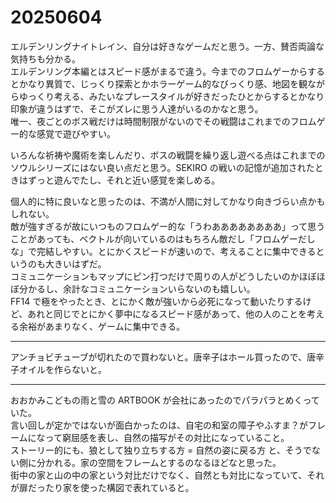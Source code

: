 # 20250604

エルデンリングナイトレイン、自分は好きなゲームだと思う。一方、賛否両論な気持ちも分かる。<br/>
エルデンリング本編とはスピード感がまるで違う。今までのフロムゲーからするとかなり異質で、じっくり探索とかホラーゲーム的なびっくり感、地図を観ながらゆっくり考える、みたいなプレースタイルが好きだったひとからするとかなり印象が違うはずで、そこがズレに思う人達がいるのかなと思う。<br/>
唯一、夜ごとのボス戦だけは時間制限がないのでその戦闘はこれまでのフロムゲー的な感覚で遊びやすい。

いろんな祈祷や魔術を楽しんだり、ボスの戦闘を繰り返し遊べる点はこれまでのソウルシリーズにはない良い点だと思う。SEKIRO の戦いの記憶が追加されたときはずっと遊んでたし、それと近い感覚を楽しめる。

個人的に特に良いなと思ったのは、不満が人間に対してかなり向きづらい点かもしれない。<br/>
敵が強すぎるが故にいつものフロムゲー的な「うわああああああああ」って思うことがあっても、ベクトルが向いているのはもちろん敵だし「フロムゲーだしな」で完結しやすい。とにかくスピードが速いので、考えることに集中できるというのも大きいはずだ。<br/>
コミュニケーションもマップにピン打つだけで周りの人がどうしたいのかほぼほぼ分かるし、余計なコミュニケーションいらないのも嬉しい。<br/>
FF14 で極をやったとき、とにかく敵が強いから必死になって動いたりするけど、あれと同じでとにかく夢中になるスピード感があって、他の人のことを考える余裕があまりなく、ゲームに集中できる。

---

アンチョビチューブが切れたので買わないと。唐辛子はホール買ったので、唐辛子オイルを作らないと。

---

おおかみこどもの雨と雪の ARTBOOK が会社にあったのでパラパラとめくっていた。<br/>
言い回しが定かではないが面白かったのは、自宅の和室の障子やふすま？がフレームになって窮屈感を表し、自然の描写がその対比になっていること。<br/>
ストーリー的にも、狼として独り立ちする方 = 自然の姿に戻る方 と、そうでない側に分かれる。家の空間をフレームとするのなるほどなと思った。<br/>
街中の家と山の中の家という対比だけでなく、自然とも対比になっていて、それが扉だったり家を使った構図で表れていると。

